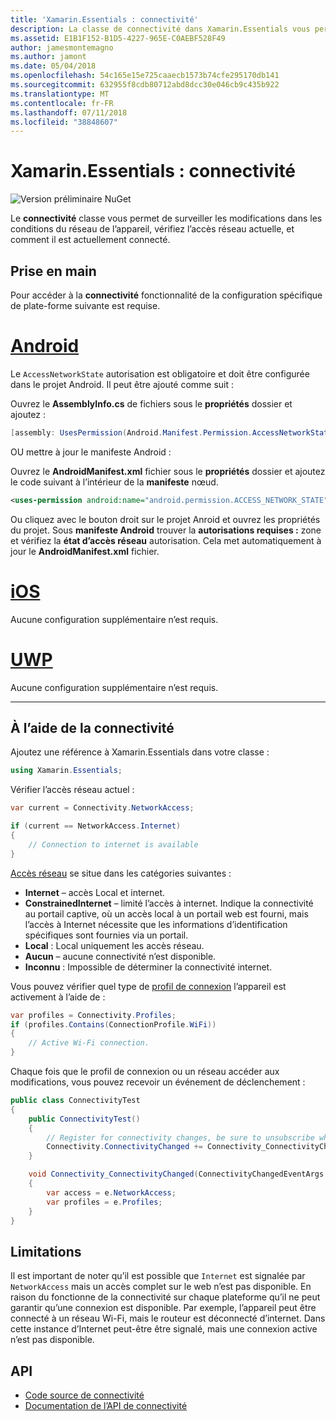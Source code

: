 ```yaml
---
title: 'Xamarin.Essentials : connectivité'
description: La classe de connectivité dans Xamarin.Essentials vous permet de surveiller les modifications des conditions de réseau de l’appareil, vérifiez l’accès réseau actuelle, et comment il est actuellement connecté.
ms.assetid: E1B1F152-B1D5-4227-965E-C0AEBF528F49
author: jamesmontemagno
ms.author: jamont
ms.date: 05/04/2018
ms.openlocfilehash: 54c165e15e725caaecb1573b74cfe295170db141
ms.sourcegitcommit: 632955f8cdb80712abd8dcc30e046cb9c435b922
ms.translationtype: MT
ms.contentlocale: fr-FR
ms.lasthandoff: 07/11/2018
ms.locfileid: "38848607"
---
```

# <a name="xamarinessentials-connectivity"></a>Xamarin.Essentials : connectivité

![Version préliminaire NuGet](~/media/shared/pre-release.png)

Le **connectivité** classe vous permet de surveiller les modifications dans les conditions du réseau de l’appareil, vérifiez l’accès réseau actuelle, et comment il est actuellement connecté.

## <a name="getting-started"></a>Prise en main

Pour accéder à la **connectivité** fonctionnalité de la configuration spécifique de plate-forme suivante est requise.

# <a name="androidtabandroid"></a>[Android](#tab/android)

Le `AccessNetworkState` autorisation est obligatoire et doit être configurée dans le projet Android. Il peut être ajouté comme suit :

Ouvrez le **AssemblyInfo.cs** de fichiers sous le **propriétés** dossier et ajoutez :

```csharp
[assembly: UsesPermission(Android.Manifest.Permission.AccessNetworkState)]
```

OU mettre à jour le manifeste Android :

Ouvrez le **AndroidManifest.xml** fichier sous le **propriétés** dossier et ajoutez le code suivant à l’intérieur de la **manifeste** nœud.

```xml
<uses-permission android:name="android.permission.ACCESS_NETWORK_STATE" />
```

Ou cliquez avec le bouton droit sur le projet Anroid et ouvrez les propriétés du projet. Sous **manifeste Android** trouver la **autorisations requises :** zone et vérifiez la **état d’accès réseau** autorisation. Cela met automatiquement à jour le **AndroidManifest.xml** fichier.

# <a name="iostabios"></a>[iOS](#tab/ios)

Aucune configuration supplémentaire n’est requis.

# <a name="uwptabuwp"></a>[UWP](#tab/uwp)

Aucune configuration supplémentaire n’est requis.

-----

## <a name="using-connectivity"></a>À l’aide de la connectivité

Ajoutez une référence à Xamarin.Essentials dans votre classe :

```csharp
using Xamarin.Essentials;
```

Vérifier l’accès réseau actuel :

```csharp
var current = Connectivity.NetworkAccess;

if (current == NetworkAccess.Internet)
{
    // Connection to internet is available
}
```

[Accès réseau](xref:Xamarin.Essentials.NetworkAccess) se situe dans les catégories suivantes :

* **Internet** – accès Local et internet.
* **ConstrainedInternet** – limité l’accès à internet. Indique la connectivité au portail captive, où un accès local à un portail web est fourni, mais l’accès à Internet nécessite que les informations d’identification spécifiques sont fournies via un portail.
* **Local** : Local uniquement les accès réseau.
* **Aucun** – aucune connectivité n’est disponible.
* **Inconnu** : Impossible de déterminer la connectivité internet.

Vous pouvez vérifier quel type de [profil de connexion](xref:Xamarin.Essentials.ConnectionProfile) l’appareil est activement à l’aide de :

```csharp
var profiles = Connectivity.Profiles;
if (profiles.Contains(ConnectionProfile.WiFi))
{
    // Active Wi-Fi connection.
}
```

Chaque fois que le profil de connexion ou un réseau accéder aux modifications, vous pouvez recevoir un événement de déclenchement :

```csharp
public class ConnectivityTest
{
    public ConnectivityTest()
    {
        // Register for connectivity changes, be sure to unsubscribe when finished
        Connectivity.ConnectivityChanged += Connectivity_ConnectivityChanged;
    }

    void Connectivity_ConnectivityChanged(ConnectivityChangedEventArgs  e)
    {
        var access = e.NetworkAccess;
        var profiles = e.Profiles;
    }
}
```

## <a name="limitations"></a>Limitations

Il est important de noter qu’il est possible que `Internet` est signalée par `NetworkAccess` mais un accès complet sur le web n’est pas disponible. En raison du fonctionne de la connectivité sur chaque plateforme qu’il ne peut garantir qu’une connexion est disponible. Par exemple, l’appareil peut être connecté à un réseau Wi-Fi, mais le routeur est déconnecté d’internet. Dans cette instance d’Internet peut-être être signalé, mais une connexion active n’est pas disponible.

## <a name="api"></a>API

* [Code source de connectivité](https://github.com/xamarin/Essentials/tree/master/Xamarin.Essentials/Connectivity)
* [Documentation de l’API de connectivité](xref:Xamarin.Essentials.Connectivity)
